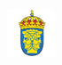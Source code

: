 <a href="https://riksarkivet.se">
<img src="https://raw.githubusercontent.com/Borg93/Riksarkivet_docs/main/docs/assets/fav-removebg-preview.png" width="17%" align="left" margin-left="100" />
</a>
